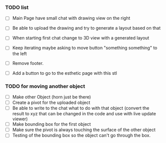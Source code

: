 ### TODO list
- [ ] Main Page have small chat with drawing view on the right
- [ ] Be able to upload the drawing and try to generate a layout based on that
- [ ] When starting first chat change to 3D view with a generated layout
- [ ] Keep iterating maybe asking to move button "something something" to the left
- [ ] Remove footer.  
- [ ] Add a button to go to the esthetic page with this stl



### TODO for moving another object
- [ ] Make other Object (horn just be there)
- [ ] Create a pivot for the uploaded object
- [ ] Be able to write to the chat what to do with that object (convert the result to xyz that can be changed in the code and use with live update viewer)
- [ ] Make bounding box for the first object
- [ ] Make sure the pivot is always touching the surface of the other object
- [ ] Testing of the bounding box so the object can't go through the box.
